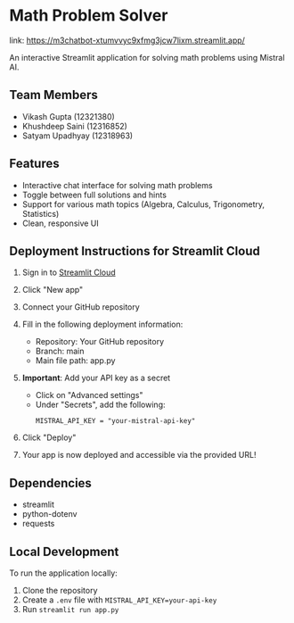 # Math Problem Solver

link: https://m3chatbot-xtumvvyc9xfmg3jcw7lixm.streamlit.app/

An interactive Streamlit application for solving math problems using Mistral AI.

## Team Members
- Vikash Gupta (12321380)
- Khushdeep Saini (12316852)
- Satyam Upadhyay (12318963)

## Features
- Interactive chat interface for solving math problems
- Toggle between full solutions and hints
- Support for various math topics (Algebra, Calculus, Trigonometry, Statistics)
- Clean, responsive UI

## Deployment Instructions for Streamlit Cloud

1. Sign in to [Streamlit Cloud](https://streamlit.io/cloud)
2. Click "New app"
3. Connect your GitHub repository
4. Fill in the following deployment information:
   - Repository: Your GitHub repository
   - Branch: main
   - Main file path: app.py

5. **Important**: Add your API key as a secret
   - Click on "Advanced settings"
   - Under "Secrets", add the following:
     ```
     MISTRAL_API_KEY = "your-mistral-api-key"
     ```

6. Click "Deploy"
7. Your app is now deployed and accessible via the provided URL!

## Dependencies
- streamlit
- python-dotenv
- requests

## Local Development
To run the application locally:
1. Clone the repository
2. Create a `.env` file with `MISTRAL_API_KEY=your-api-key`
3. Run `streamlit run app.py`
